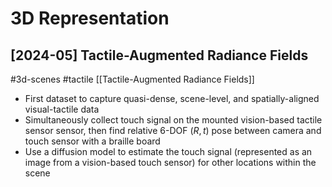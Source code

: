 # 3D Representation

## [2024-05] Tactile-Augmented Radiance Fields

#3d-scenes
#tactile
[[Tactile-Augmented Radiance Fields]]
- First dataset to capture quasi-dense, scene-level, and spatially-aligned visual-tactile data
- Simultaneously collect touch signal on the mounted vision-based tactile sensor sensor, then find relative 6-DOF $(R, t)$ pose between camera and touch sensor with a braille board
- Use a diffusion model to estimate the touch signal (represented as an image from a vision-based touch sensor) for other locations within the scene

